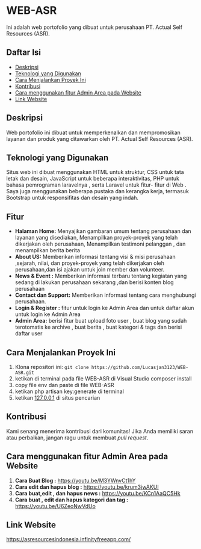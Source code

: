 # WEB-ASR
Ini adalah web portofolio yang dibuat untuk perusahaan PT. Actual Self Resources (ASR).

## Daftar Isi

- [Deskripsi](#deskripsi)
- [Teknologi yang Digunakan](#teknologi-yang-digunakan)
- [Cara Menjalankan Proyek Ini](#Cara-Menjalankan-Proyek-Ini)
- [Kontribusi](#kontribusi)
- [Cara menggunakan fitur Admin Area pada Website](#Cara-menggunakan-fitur-Admin-Area-pada-Website)
- [Link Website](#Link-Website)


## Deskripsi

Web portofolio ini dibuat untuk memperkenalkan dan mempromosikan layanan dan produk yang ditawarkan oleh PT. Actual Self Resources (ASR). 

## Teknologi yang Digunakan

Situs web ini dibuat menggunakan HTML untuk struktur, CSS untuk tata letak dan desain,  JavaScript untuk beberapa interaktivitas, PHP untuk bahasa pemrograman laravelnya , serta Laravel untuk fitur- fitur di Web . Saya juga menggunakan beberapa pustaka dan kerangka kerja, termasuk Bootstrap untuk responsifitas dan desain yang indah.

## Fitur

- **Halaman Home:** Menyajikan gambaran umum tentang perusahaan dan layanan yang disediakan,  Menampilkan proyek-proyek yang telah dikerjakan oleh perusahaan, Menampilkan testimoni pelanggan , dan menampilkan berita berita
- **About US:** Memberikan informasi tentang visi & misi perusahaan ,sejarah, nilai, dan proyek-proyek yang telah dikerjakan oleh perusahaan,dan isi ajakan untuk join member dan volunteer.
- **News & Event :** Memberikan informasi terbaru tentang kegiatan yang sedang di lakukan perusahaan sekarang ,dan berisi konten blog perusahaan
- **Contact dan Support:** Memberikan informasi tentang cara menghubungi perusahaan.
- **Login & Register :** fitur untuk login ke Admin Area dan untuk daftar akun untuk login ke Admin Area 
- **Admin Area:** berisi fitur buat upload foto user , buat blog yang sudah terotomatis ke archive , buat berita , buat kategori & tags dan berisi daftar user


## Cara Menjalankan Proyek Ini

1. Klona repositori ini: `git clone https://github.com/Lucasjan3123/WEB-ASR.git`
2. ketikan di terminal pada file WEB-ASR di Visual Studio composer install
3. copy file env dan paste di file WEB-ASR
4. ketikan php artisan key:generate di terminal 
5. ketikan [127.0.0.1](http://127.0.0.1:8000/) di situs pencarian 

## Kontribusi

Kami senang menerima kontribusi dari komunitas! Jika Anda memiliki saran atau perbaikan, jangan ragu untuk membuat *pull request*.


## Cara menggunakan fitur Admin Area pada Website 
1. **Cara Buat Blog :**
  https://youtu.be/M3YWnvCt1hY 
2. **Cara edit dan hapus blog :**
  https://youtu.be/krum3jwAKUI
3. **Cara buat,edit , dan hapus news :**
  https://youtu.be/KCn1AaQC5Hk
4. **Cara buat , edit dan hapus kategori dan tag :**
  https://youtu.be/U6ZeoNwVdUo

## Link Website 
  https://asresourcesindonesia.infinityfreeapp.com/ 
  
